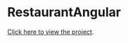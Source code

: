 # RestaurantAngular
[Click here to view the project](https://srishtisk.github.io/Restaurant-App/).


